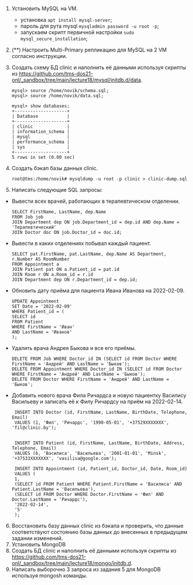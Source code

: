 1. Установить MySQL на VM.
   - установка `apt install mysql-server`;
   - пароль для рута mysql `mysqladmin password -u root -p`;
   - запускаем скрипт первичной настройки `sudo mysql_secure_installation`;
2. (**) Настроить Multi-Primary репликацию для MySQL на 2 VM согласно инструкции.
      
3. Создать схему БД clinic и наполнить её данными используя скрипты из https://github.com/tms-dos21-onl/_sandbox/tree/main/lecture18/mysql/initdb.d/data.
   ```console
   mysql> source /home/novik/schema.sql;
   mysql> source /home/novik/data.sql;
   
   mysql> show databases;
   +--------------------+
   | Database           |
   +--------------------+
   | clinic             |
   | information_schema |
   | mysql              |
   | performance_schema |
   | sys                |
   +--------------------+
   5 rows in set (0.00 sec)
   ```

4. Создать бэкап базы данных clinic.
   ```console
   root@tms:/home/novik# mysqldump -u root -p clinic > clinic-dump.sql
   ```

5. Написать следующие SQL запросы:
- Вывести всех врачей, работающих в терапевтическом отделении.
   ```console
   SELECT FirstName, LastName, dep.Name
   FROM Job job 
   JOIN Department dep ON job.Department_id = dep.id AND dep.Name = 'Терапевтический' 
   JOIN Doctor doc ON job.Doctor_id = doc.id;
   ```
- Вывести в каких отделениях побывал каждый пациент.
   ```console
   SELECT pat.FirstName, pat.LastName, dep.Name AS Department, r.Number AS RoomNumber
   FROM Appointment a
   JOIN Patient pat ON a.Patient_id = pat.id
   JOIN Room r ON a.Room_id = r.id
   JOIN Department dep ON r.Department_id = dep.id;
   ```
- Обновить дату приёма для пациента Ивана Иванова на 2022-02-09.
   ```console
   UPDATE Appointment
   SET Date = '2022-02-09'
   WHERE Patient_id = (
   SELECT id
   FROM Patient
   WHERE FirstName = 'Иван'
   AND LastName = 'Иванов'
   );
   ```
- Удалить врача Андрея Быкова и все его приёмы.
   ```console
   DELETE FROM Job WHERE Doctor_id IN (SELECT id FROM Doctor WHERE FirstName = 'Андрей' AND LastName = 'Быков');
   DELETE FROM Appointment WHERE Doctor_id IN (SELECT id FROM Doctor WHERE FirstName = 'Андрей' AND LastName = 'Быков');
   DELETE FROM Doctor WHERE FirstName = 'Андрей' AND LastName = 'Быков';
   ```

- Добавить нового врача Фила Ричардса и новую пациентку Василису Васильеву и записать её к Филу Ричардсу на приём на 2022-02-14.
  ```console
   INSERT INTO Doctor (id, FirstName, LastName, BirthDate, Telephone, Email)
   VALUES (1, 'Фил', 'Ричардс', '1990-05-01', '+37529XXXXXXX', 'fil@clinic.by');
   
   
   INSERT INTO Patient (id, FirstName, LastName, BirthDate, Address, Telephone, Email)
   VALUES (6, 'Василиса', 'Васильева', '2001-01-01', 'Minsk', '+37533XXXXXXX', 'vasilisa@google.com');
   
   INSERT INTO Appointment (id, Patient_id, Doctor_id, Date, Room_id)
   VALUES (
   1,
   (SELECT id FROM Patient WHERE Patient.FirstName = 'Василиса' AND Patient.LastName = 'Васильева'),
   (SELECT id FROM Doctor WHERE Doctor.FirstName = 'Фил' AND Doctor.LastName = 'Ричардс'),
   '2022-02-14',
   '5'
   );
  ```
6. Восстановить базу данных clinic из бэкапа и проверить, что данные соответствуют состоянию базы данных до внесенных в предыдущем задании изменений.
7. Установить MongoDB
8. Создать БД clinic и наполнить её данными используя скрипты из https://github.com/tms-dos21-onl/_sandbox/tree/main/lecture18/mongo/initdb.d.
9. Написать выборочно 3 запроса из задания 5 для MongoDB используя mongosh команды.
